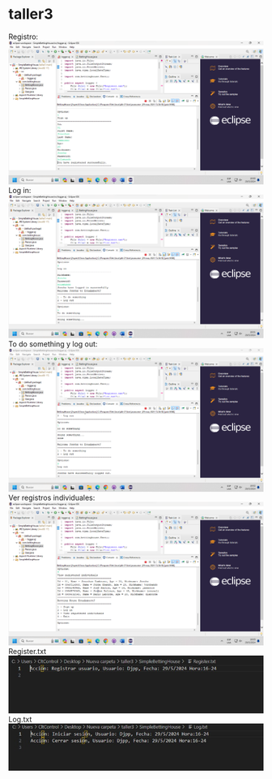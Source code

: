 # taller3
Registro:
![alt text](<Captura de pantalla 2024-05-29 160015.png>)
Log in:
![alt text](<Captura de pantalla 2024-05-29 160138.png>)
To do something y log out:
![alt text](<Captura de pantalla 2024-05-29 160251.png>)
Ver registros individuales:
![alt text](<Captura de pantalla 2024-05-29 160343.png>)
Register.txt
![alt text](<WhatsApp Image 2024-05-29 at 16.32.37-1.jpeg>)
Log.txt
![alt text](06956bb3-86f3-4d91-9007-12a6254985a0.jpg)